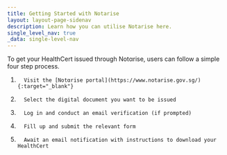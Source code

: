 ```yaml
---
title: Getting Started with Notarise
layout: layout-page-sidenav
description: Learn how you can utilise Notarise here.
single_level_nav: true
_data: single-level-nav
---
```


To get your HealthCert issued through Notαrise, users can follow a simple four step process.  

1.       Visit the [Notαrise portal](https://www.notarise.gov.sg/){:target="_blank"}

2.       Select the digital document you want to be issued

3.       Log in and conduct an email verification (if prompted)

4.       Fill up and submit the relevant form

5.       Await an email notification with instructions to download your HealthCert
